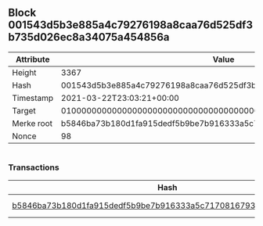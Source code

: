## Block 001543d5b3e885a4c79276198a8caa76d525df3b735d026ec8a34075a454856a

Attribute | Value
--- | ---
Height | 3367
Hash | 001543d5b3e885a4c79276198a8caa76d525df3b735d026ec8a34075a454856a
Timestamp | 2021-03-22T23:03:21+00:00
Target | 0100000000000000000000000000000000000000000000000000000000000000
Merke root | b5846ba73b180d1fa915dedf5b9be7b916333a5c717081679323e7aa8cba567d
Nonce | 98

```

```

### Transactions

Hash | Amount
--- | ---
[b5846ba73b180d1fa915dedf5b9be7b916333a5c717081679323e7aa8cba567d](b5846ba73b180d1fa915dedf5b9be7b916333a5c717081679323e7aa8cba567d.md) | 10.00000000 SKEPTI 
